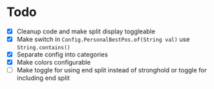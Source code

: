 # Todo

-   [x] Cleanup code and make split display toggleable
-   [x] Make switch in `Config.PersonalBestPos.of(String val)` use `String.contains()`
-   [x] Separate config into categories
-   [x] Make colors configurable
-   [ ] Make toggle for using end split instead of stronghold or toggle for including end split
